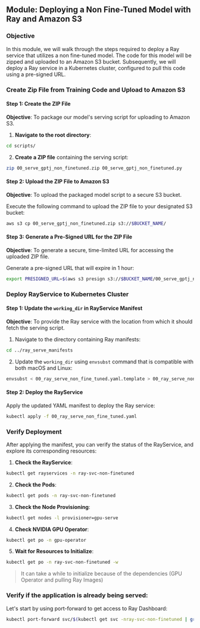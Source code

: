 ## Module: Deploying a Non Fine-Tuned Model with Ray and Amazon S3

### Objective

In this module, we will walk through the steps required to deploy a Ray service that utilizes a non fine-tuned model. The code for this model will be zipped and uploaded to an Amazon S3 bucket. Subsequently, we will deploy a Ray service in a Kubernetes cluster, configured to pull this code using a pre-signed URL.

### Create Zip File from Training Code and Upload to Amazon S3

#### Step 1: Create the ZIP File

**Objective**: To package our model's serving script for uploading to Amazon S3.

1. **Navigate to the root directory**:
```bash
cd scripts/
```

2. **Create a ZIP file** containing the serving script:
```bash
zip 00_serve_gptj_non_finetuned.zip 00_serve_gptj_non_finetuned.py
```

#### Step 2: Upload the ZIP File to Amazon S3

**Objective**: To upload the packaged model script to a secure S3 bucket.

Execute the following command to upload the ZIP file to your designated S3 bucket:

```bash
aws s3 cp 00_serve_gptj_non_finetuned.zip s3://$BUCKET_NAME/
```

#### Step 3: Generate a Pre-Signed URL for the ZIP File

**Objective**: To generate a secure, time-limited URL for accessing the uploaded ZIP file.

Generate a pre-signed URL that will expire in 1 hour:

```bash
export PRESIGNED_URL=$(aws s3 presign s3://$BUCKET_NAME/00_serve_gptj_non_finetuned.zip --expires-in 3600)
```

### Deploy RayService to Kubernetes Cluster

#### Step 1: Update the `working_dir` in RayService Manifest

**Objective**: To provide the Ray service with the location from which it should fetch the serving script.

1. Navigate to the directory containing Ray manifests:

```bash
cd ../ray_serve_manifests
```

2. Update the `working_dir` using `envsubst` command that is compatible with both macOS and Linux:

```bash
envsubst < 00_ray_serve_non_fine_tuned.yaml.template > 00_ray_serve_non_fine_tuned.yaml
```

#### Step 2: Deploy the RayService

Apply the updated YAML manifest to deploy the Ray service:

```bash
kubectl apply -f 00_ray_serve_non_fine_tuned.yaml
```

### Verify Deployment

After applying the manifest, you can verify the status of the RayService, and explore its corresponding resources:

1. **Check the RayService**:
```bash
kubectl get rayservices -n ray-svc-non-finetuned
```

2. **Check the Pods**:
```bash
kubectl get pods -n ray-svc-non-finetuned
```

3. **Check the Node Provisioning**:
```bash
kubectl get nodes -l provisioner=gpu-serve
```

4. **Check NVIDIA GPU Operator**:
```bash
kubectl get po -n gpu-operator
```

5. **Wait for Resources to Initialize**:
```bash
kubectl get po -n ray-svc-non-finetuned -w
```

> It can take a while to initialize because of the dependencies (GPU Operator and pulling Ray Images)

### Verify if the application is already being served:

Let's start by using port-forward to get access to Ray Dashboard:

```bash
kubectl port-forward svc/$(kubectl get svc -nray-svc-non-finetuned | grep -i ray-svc | awk '{print $1}') 8265:8265 -n ray-svc-non-finetuned
```


